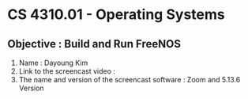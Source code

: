 # CS 4310.01 - Operating Systems
## Objective : Build and Run FreeNOS

1. Name : Dayoung Kim 
2. Link to the screencast video :
3. The name and version of the screencast software : Zoom and 5.13.6 Version

